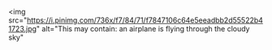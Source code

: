 <img src="https://i.pinimg.com/736x/f7/84/71/f7847106c64e5eeadbb2d55522b41723.jpg" alt="This may contain: an airplane is flying through the cloudy sky"
